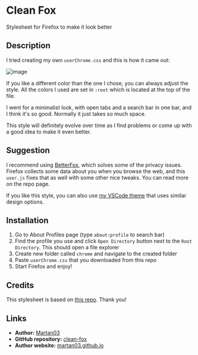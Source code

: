 # Clean Fox

Stylesheet for Firefox to make it look better

## Description

I tried creating my own `userChrome.css` and this is how it came out:

![image](https://github.com/Martan03/clean-fox/assets/46300167/d826ee37-4a54-4565-90a1-51d4b30f2ee4)


If you like a different color than the one I chose, you can always adjust the
style. All the colors I used are set in `:root` which is located at the top of
the file.

I went for a minimalist look, with open tabs and a search bar in one
bar, and I think it's so good. Normally it just takes so much space.

This style will definitely evolve over time as I find problems or come up
with a good idea to make it even better.

## Suggestion

I recommend using [BetterFox](https://github.com/yokoffing/BetterFox),
which solves some of the privacy issues. Firefox collects some data about you
when you browse the web, and this `user.js` fixes that as well with some other
nice tweaks. You can read more on the repo page.

If you like this style, you can also use
[my VSCode theme](https://marketplace.visualstudio.com/items?itemName=Martan03.kumuhana)
that uses similar design options.

## Installation

1. Go to About Profiles page (type `about:profile` to search bar)
2. Find the profile you use and click `Open Directory` button next to the
`Root Directory`. This should open a file explorer
3. Create new folder called `chrome` and navigate to the created folder
4. Paste `userChrome.css` that you downloaded from this repo
5. Start Firefox and enjoy!

## Credits

This stylesheet is based on
[this repo](https://github.com/EricMurphyxyz/userChrome.css). Thank you!

## Links

- **Author:** [Martan03](https://github.com/Martan03)
- **GitHub repository:** [clean-fox](https://github.com/Martan03/clean-fox)
- **Author website:** [martan03.github.io](https://martan03.github.io)
